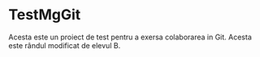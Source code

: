 # TestMgGit
Acesta este un proiect de test pentru a exersa colaborarea in Git.
Acesta este rândul modificat de elevul B.

